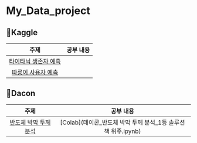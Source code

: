# My_Data_project

## 🎈Kaggle
|주제|공부 내용|
|:--:|:--:|
|[타이타닉 생존자 예측](https://www.kaggle.com/c/titanic)||
|[따릉이 사용자 예측](https://www.kaggle.com/c/sejongai-challenge-pretest-2/leaderboard)||


## 🎈Dacon
|주제|공부 내용|
|:--:|:--:|
|[반도체 박막 두께 분석](https://dacon.io/competitions/official/235554/overview/description/)|[Colab](데이콘_반도체 박막 두께 분석_1등 솔루션 책 위주.ipynb)|

